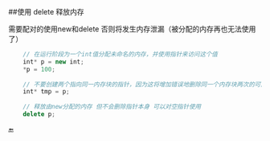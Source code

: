 ##使用 delete 释放内存

需要配对的使用new和delete 否则将发生内存泄漏（被分配的内存再也无法使用了）

```javascript
    // 在运行阶段为一个int值分配未命名的内存，并使用指针来访问这个值
    int* p = new int; 
    *p = 100;
    
    // 不要创建两个指向同一内存块的指针，因为这将增加错误地删除同一个内存块两次的可能。
    int* tmp = p; 
    
    // 释放由new分配的内存 但不会删除指针本身 可以对空指针使用
    delete p; 
```

🔚